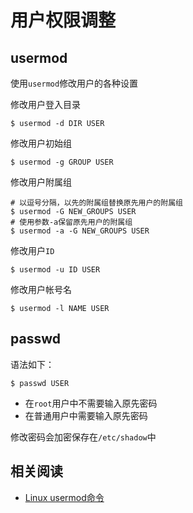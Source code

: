 
# 用户权限调整

## usermod

使用`usermod`修改用户的各种设置

修改用户登入目录

```
$ usermod -d DIR USER
```

修改用户初始组

```
$ usermod -g GROUP USER
```

修改用户附属组

```
# 以逗号分隔，以先的附属组替换原先用户的附属组
$ usermod -G NEW_GROUPS USER
# 使用参数-a保留原先用户的附属组
$ usermod -a -G NEW_GROUPS USER
```

修改用户`ID`

```
$ usermod -u ID USER
```

修改用户帐号名

```
$ usermod -l NAME USER
```

## passwd

语法如下：

```
$ passwd USER
```

* 在`root`用户中不需要输入原先密码
* 在普通用户中需要输入原先密码

修改密码会加密保存在`/etc/shadow`中

## 相关阅读

* [Linux usermod命令](https://www.runoob.com/linux/linux-comm-usermod.html)